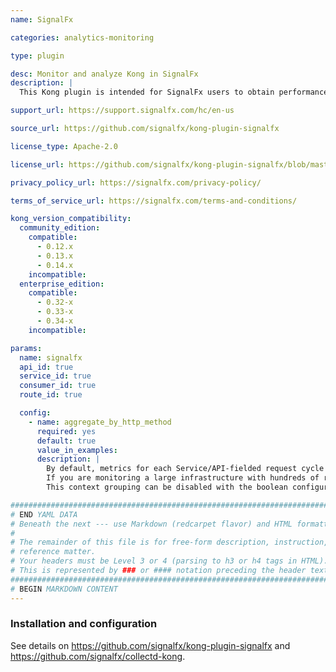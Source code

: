 ```yaml
---
name: SignalFx

categories: analytics-monitoring

type: plugin

desc: Monitor and analyze Kong in SignalFx
description: |
  This Kong plugin is intended for SignalFx users to obtain performance metrics from their Kong deployments for aggregation and reporting via the [Smart Agent](https://github.com/signalfx/signalfx-agent) or the [collectd-kong](https://github.com/signalfx/collectd-kong) collectd plugin. It works similarly to other Kong logging plugins and provides connection state and request/response count, latency, status, and size metrics available through a `/signalfx` Admin API endpoint.

support_url: https://support.signalfx.com/hc/en-us

source_url: https://github.com/signalfx/kong-plugin-signalfx

license_type: Apache-2.0

license_url: https://github.com/signalfx/kong-plugin-signalfx/blob/master/LICENSE

privacy_policy_url: https://signalfx.com/privacy-policy/

terms_of_service_url: https://signalfx.com/terms-and-conditions/

kong_version_compatibility:
  community_edition:
    compatible:
      - 0.12.x
      - 0.13.x
      - 0.14.x
    incompatible:
  enterprise_edition:
    compatible:
      - 0.32-x
      - 0.33-x
      - 0.34-x
    incompatible:

params:
  name: signalfx
  api_id: true
  service_id: true
  consumer_id: true
  route_id: true

  config:
    - name: aggregate_by_http_method
      required: yes
      default: true
      value_in_examples:
      description: |
        By default, metrics for each Service/API-fielded request cycle will be aggregated by a context determined partially by the request's HTTP method and by its response's status code.
        If you are monitoring a large infrastructure with hundreds of routes, grouping by HTTP method can be too granular or costly for performant ``/signalfx` requests on a 1s interval, depending on the server resources.
        This context grouping can be disabled with the boolean configuration option `aggregate_by_http_method`.

###############################################################################
# END YAML DATA
# Beneath the next --- use Markdown (redcarpet flavor) and HTML formatting only.
#
# The remainder of this file is for free-form description, instruction, and
# reference matter.
# Your headers must be Level 3 or 4 (parsing to h3 or h4 tags in HTML).
# This is represented by ### or #### notation preceding the header text.
###############################################################################
# BEGIN MARKDOWN CONTENT
---
```


### Installation and configuration

See details on https://github.com/signalfx/kong-plugin-signalfx and https://github.com/signalfx/collectd-kong.
